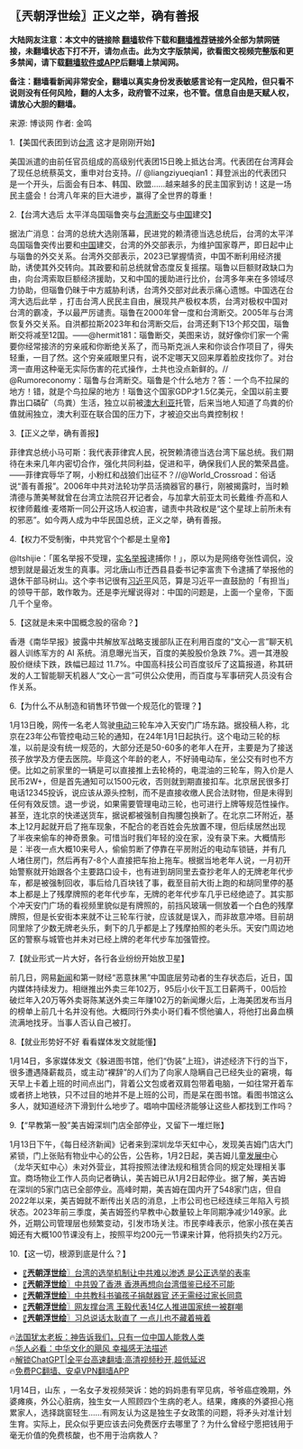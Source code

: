  <!-- 面包屑导航 --> <h2>〖兲朝浮世绘〗正义之举，确有善报</h2> <p class="notice"><b>大陆网友注意：本文中的链接除 <a href="https://github.com/bannedbook/fanqiang" >翻墙</a>软件下载和<a href="https://github.com/killgcd/justmysocks/blob/master/README.md">翻墙推荐</a>链接外全部为禁网链接，未翻墙状态下打不开，请勿点击。此为文字版禁闻，欲看图文视频完整版和更多禁闻，请下载<a href="https://github.com/bannedbook/fanqiang">翻墙软件或APP</a>后翻墙上禁闻网。</p><p>备注：翻墙看新闻非常安全，翻墙以真实身份发表敏感言论有一定风险，但只看不说则没有任何风险，翻的人太多，政府管不过来，也不管。信息自由是天赋人权，请放心大胆的翻墙。</b></p>  <div class="entry"> <p>来源:&nbsp;博谈网                            作者:&nbsp;金鸣                           </p> <p>1.【美国代表团到访<a href="https://www.bannedbook.org/bnews/tag/%e5%8f%b0%e6%b9%be/" class="st_tag internal_tag" rel="tag" title="标签 台湾 下的日志">台湾</a> 这才是刚刚开始】</p> <p></p> <p>美国派遣的由前任官员组成的高级别代表团15日晚上抵达台湾。代表团在台湾拜会了现任总统蔡英文，重申对台支持。// @liangziyueqian1：拜登派出的代表团只是一个开头，后面会有日本、韩国、欧盟&#8230;&#8230;越来越多的民主国家到访！这是一场民主盛会！台湾八年来的巨大进步，赢得了全世界的尊重！</p> <p>2.【台湾大选后 太平洋岛国瑙鲁突与<a href="https://www.bannedbook.org/bnews/tag/%E5%8F%B0%E6%B9%BE%E6%96%AD%E4%BA%A4/" class="st_tag internal_tag" rel="tag" title="标签 台湾断交 下的日志">台湾断交</a>与<span class='wp_keywordlink_affiliate'><a href="https://www.bannedbook.org/" title="中国" target="_blank">中国</a></span>建交】</p> <p></p> <p>据法广消息：台湾的总统大选刚落幕，民进党的赖清德当选总统后，台湾的太平洋岛国瑙鲁突传出要和<a href="https://www.bannedbook.org/bnews/tag/%E4%B8%AD%E5%9B%BD/" class="st_tag internal_tag" rel="tag" title="标签 中国 下的日志">中国</a>建交，台湾的外交部表示，为维护国家尊严，即日起中止与瑙鲁的外交关系。台湾外交部表示，2023已掌握情资，中国不断利用经济援助，诱使其外交转向。其政要和前总统就曾态度反复摇摆。瑙鲁以巨额财政缺口为由，向台湾索取巨额经济援助，又和中国的援助进行比价，台湾多年来在多领域尽力协助，但瑙鲁仍昧于中方威胁利诱，台湾外交部对此表示痛心遗憾。中国选在台湾大选后此举 ，打击台湾人民民主自由，展现共产极权本质，台湾对极权中国对台湾的霸凌，予以最严厉谴责。瑙鲁在2000年曾一度和台湾断交。2005年与台湾恢复外交关系。自洪都拉斯2023年和台湾断交后，台湾还剩下13个邦交国，瑙鲁断交将减至12国。——@hermit181：瑙鲁断交，美图来访，就好像你们家一个需要你经常接济的穷亲戚和你断绝关系了，而马斯克派人来和你谈合作项目了，得失轻重，一目了然。这个穷亲戚眼里只有，说不定哪天又回来厚着脸皮找你了。对台湾一直用这种毫无实际伤害的花式操作，土共也没点新鲜的。// @Rumoreconomy：瑙鲁与台湾断交。瑙鲁是个什么地方？答：一个鸟不拉屎的地方！错，就是个鸟拉屎的地方！瑙鲁这个国家GDP才1.5亿美元，全国以前主要靠出口磷矿（鸟粪）生活，独立以前被<a href="https://www.bannedbook.org/bnews/tag/%e6%be%b3%e5%a4%a7%e5%88%a9%e4%ba%9a/" class="st_tag internal_tag" rel="tag" title="标签 澳大利亚 下的日志">澳大利亚</a>托管，后来当地人知道了鸟粪的价值就闹独立，澳大利亚在联合国的压力下，才被迫交出鸟粪控制权！</p> <p>3.【正义之举，确有善报】</p> <p></p> <p>菲律宾总统小马可斯：我代表菲律宾人民，祝贺赖清德当选台湾下届总统。我们期待在未来几年内密切合作，强化共同利益，促进和平，确保我们人民的繁荣昌盛。——菲律宾辱华了啊，小粉红和战狼们出征不？//@World_Crossroad：俗话说“善有善报”。2006年中共对法轮功学员活摘器官的暴行，刚被揭露时，当时赖清德与萧美琴就曾在台湾立法院召开记者会，与加拿大前亚太司长戴维·乔高和人权律师戴维·麦塔斯一同公开这场人权迫害，谴责中共政权是“这个星球上前所未有的邪恶”。如今两人成为中华民国总统，正义之举，确有善报。</p> <p>4.【权力不受制衡，中共党官个个都是土皇帝】</p> <p></p> <p>@ltshijie：「匿名举报不受理，<span class='wp_keywordlink'><a href="https://www.bannedbook.org/forum30/" title="我要举报贪官 网络举报贪污" target="_blank">实名举报</a></span>逮捕你！」，原以为是网络夸张性调侃，没想到就是最近发生的真事。河北唐山市迁西县县委书记李富贵下令逮捕了举报他的退休干部马树山。这个李书记很有<a href="https://www.bannedbook.org/bnews/tag/%e4%b9%a0%e8%bf%91%e5%b9%b3/" class="st_tag internal_tag" rel="tag" title="标签 习近平 下的日志">习近平</a>风范，算是习近平一直鼓励的「有担当」的领导干部，敢作敢为。还是李光耀说得对：中国的问题是，上面一个皇帝，下面几千个皇帝。</p> <p>5.【这就是未来中国概念股的宿命？】</p> <p></p> <p>香港《南华早报》披露中共解放军战略支援部队正在利用百度的“文心一言”聊天机器人训练军方的 AI 系统。消息曝光当天，百度的美股股价急跌 7%。週一其港股股价继续下跌，跌幅已超过 11.7%。中国高科技公司百度驳斥了这篇报道，称其研发的人工智能聊天机器人“文心一言”可供公众使用，而百度与军事研究人员没有合作关系。</p>  <p>6.【为什么不从制造和销售环节做一个规范化的管理？】</p> <p></p> <p>1月13日晚，网传一名老人驾驶<a href="https://www.bannedbook.org/bnews/tag/%E7%94%B5%E5%8A%A8/" class="st_tag internal_tag" rel="tag" title="标签 电动 下的日志">电动</a>三轮车冲入天安门广场东路。据投稿人称，北京在23年公布管控电动三轮的通知，在24年1月1日起执行。这个电动三轮的标准，以前是没有统一规范的，大部分还是50-60多的老年人在开，主要是为了接送孩子放学及方便去医院。毕竟这个年龄的老人，不好骑电动车，坐公交有时也不方便。比如之前家里的一辆是可以直接推上去轮椅的，电混油的三轮车，购入价是人民币2W+，但是首先通知可以1500元收，否则就到期直接扣车。北京居民很多打电话12345投诉，说应该从源头控制，而不是直接收缴人民合法财物，但是未得到任何有效反馈。退一步说，如果需要管理电动三轮，也可进行上牌等规范性操作。甚至，连北京的快递送货车，据说都被强制自掏腰包换新了。在北京二环附近，基本上12月起就开启了拖车现象，不配合的老百姓会先放置不理，但后续居然出现了半夜来偷车的神奇景象。可惜当时我们年轻的没在家，没有录下来。大概情形是：半夜一点大概10来号人，偷偷剪断了停靠在平房附近的电动车锁链，并有几人堵住房门，然后再有7-8个人直接把车抬上拖车。根据当地老年人说，一月初开始警察就开始跟各个主要路口设卡，也有进到胡同里去查抄老年人的无牌老年代步车，都是被强制回收，事后给几百块钱了事，截至目前大街上跑的和胡同里停的基本上都是上了残摩牌照的老年代步车，无牌的老年代步车几乎已经绝迹了。其实那个冲天安门广场的看视频里貌似是有牌照的，前挡风玻璃一侧放着一个白色的残摩牌照，但是长安街本来就不让三轮车行驶，应该就是误入，而非故意冲塔。目前胡同里除了少数无牌老头乐，剩下的几乎都是上了残摩拍照的老头乐。天安门周边地区的警察与城管也并未对已经上牌的老年代步车加强管控。</p> <p>7.【就业形式一片大好，各行各业纷纷开始放卫星】</p> <p></p> <p>前几日，网易<span class='wp_keywordlink_affiliate'><a href="https://www.bannedbook.org/" title="新闻">新闻</a></span>和第一财经“恶意抹黑”中国底层劳动者的生存状态后，近日，国内媒体持续发力。相继推出外卖三年102万，95后小伙干瓦工日薪两千，00后捡破烂年入20万等外卖哥陈某送外卖三年赚102万的新闻爆火后，上海美团发布当月的榜单上前几十名并没有他。大概同行外卖小哥们看不惯他骗人，将他打出鼻血横流满地找牙。当事人否认自己被打。</p> <p>8.【就业形势好不好 看看媒体发文就能懂】</p> <p></p>  <p>1月14日，多家媒体发文《躲进图书馆，他们“伪装”上班》，讲述经济下行的当下，很多遭遇降薪裁员，或主动“裸辞”的人们为了向家人隐瞒自己已经失业的窘境，每天早上卡着上班的时间点出门，背着公文包或者双肩包带着电脑，一如往常开着车或者挤上地铁，只不过目的地并不是上班的公司，而是呆在图书馆。看图书馆这么多人，就知道经济下滑到什么地步了。唱响中国经济能够让这些人都找到工作吗？</p> <p>9.【“早教第一股”美吉姆深圳门店全部停业，又留下一堆烂账】</p> <p></p> <p>1月13日下午，《每日经济新闻》记者来到深圳龙华天虹中心，发现美吉姆门店大门紧锁，门上张贴有物业中心的公告，公告称，1月2日起，美吉姆儿童<span class='wp_keywordlink'><a href="https://www.bannedbook.org/forum11/topic335.html" title="禁片：发展中出现的问题，只能靠发展解决？" target="_blank">发展中</a></span>心（龙华天虹中心）未对外营业，其将按照法律法规和租赁合同的规定处理相关事宜。商场物业工作人员向记者确认，美吉姆已从1月2日起停业。据了解，美吉姆在深圳的5家门店已全部停业。高峰时期，美吉姆在国内开了548家门店，但自2022年以来，美吉姆就不断传出关店的消息，上市公司也已经连续三年陷入亏损状态。2023年前三季度，美吉姆签约早教中心数量较上年同期净减少149家。此外，近期公司管理层也频繁变动，引发市场关注。市民李峰表示，他家小孩在美吉姆还有大概100节课没有上，按照平均200元一节课来计算，他将损失约2万元。</p> <p>10.【这一切，根源到底是什么？】</p> <p></p> <!--<div id="taboola-mid-1"></div>--><ul class='op-related-articles' title='相关阅读'> <li><a href='https://www.bannedbook.org/bnews/cbnews/20240115/1988104.html' target='_blank'>〖<b>兲朝浮世绘</b>〗台湾的选举机制让中共难以渗透 是公正选举的表率</a></li> <li><a href='https://www.bannedbook.org/bnews/cbnews/20240113/1987356.html' target='_blank'>〖<b>兲朝浮世绘</b>〗中共毁了香港 香港再想向台湾借鉴已经不可能</a></li> <li><a href='https://www.bannedbook.org/bnews/cbnews/20240112/1986887.html' target='_blank'>〖<b>兲朝浮世绘</b>〗中共教科书骗孩子捐献器官 还无需经过家长同意</a></li> <li><a href='https://www.bannedbook.org/bnews/cbnews/20240111/1986409.html' target='_blank'>〖<b>兲朝浮世绘</b>〗网友撑台湾 王毅代表14亿人推进国家统一被群嘲</a></li> <li><a href='https://www.bannedbook.org/bnews/cbnews/20240110/1985903.html' target='_blank'>〖<b>兲朝浮世绘</b>〗习总说话太耿直了 一点儿也不藏着掖着</a></li> </ul> <p class="texttj"> 🔥<a href="https://www.bannedbook.org/bnews/ssgc/20230219/1850782.html" target="_blank">法国犹太老板：神告诉我们，只有一位中国人能救人类</a><br/> 🔥<a href="https://www.bannedbook.org/bnews/comments/20220220/1694796.html" target="_blank">华人必看：中华文化的飓风 幸福感无法描述</a><br/> 🔥<a href="https://github.com/bannedbook/fanqiang/wiki/V2ray%E6%9C%BA%E5%9C%BA" target="_blank">解锁ChatGPT|全平台高速翻墙:高清视频秒开,超低延迟</a><br/> 🔥<a href="https://github.com/bannedbook/fanqiang/wiki/%E7%A6%81%E9%97%BB%E7%BD%91%E5%AE%89%E5%8D%93%E7%BF%BB%E5%A2%99%E6%96%B0%E9%97%BBAPP" target="_blank">免费PC翻墙、安卓VPN翻墙APP</a><br/> </p><p>1月14日，山东 ，一名女子发视频哭诉：她的妈妈患有罕见病，爷爷癌症晚期，外婆瘫痪，外公心脏病，独生女一人照顾四个生病的老人。结果，瘫痪的外婆担心拖累家人，选择跳窗轻生……有网友认为这是独生子女政策的问题，将矛头对准计划生育。实际上，民众似乎更应该去问免费医疗去哪里了？为什么曾经宁愿把钱用于毫无价值的免费核酸，也不用于治病救人？</p> <a name='sharetosocial'></a> <div style="margin-bottom:5px;padding-bottom:5px;clear:both"> <div id="archive-pix-1" class="banner-ads"> <!-- AuctionX Display platform tag START --> <div id="27602x728x90x621x_ADSLOT1" clicktrack="%%CLICK_URL_ESC%%"></div>  <!-- AuctionX Display platform tag END --> </div> <div id="archive-pix-2" class="banner-ads"> <!-- AuctionX Display platform tag START --> <div id="27556x300x250x621x_ADSLOT1" clicktrack="%%CLICK_URL_ESC%%" style="margin:0 auto;text-align:center"></div>  <!-- AuctionX Display platform tag END --> </div> </div>  <div id="archive-pix-1" class="banner-ads"> <!-- AuctionX Display platform tag START --> <div id="27603x728x90x621x_ADSLOT1" clicktrack="%%CLICK_URL_ESC%%"></div>  <!-- AuctionX Display platform tag END --> </div> </div><!--END ENTRY--> 